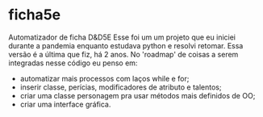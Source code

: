 # ficha5e
Automatizador de ficha D&amp;D5E
Esse foi um um projeto que eu iniciei durante a pandemia enquanto estudava python e resolvi retomar. Essa versão é a última que fiz, há 2 anos. 
No 'roadmap' de coisas a serem integradas nesse código eu penso em:
- automatizar mais processos com laços while e for;
- inserir classe, perícias, modificadores de atributo e talentos;
- criar uma classe personagem pra usar métodos mais definidos de OO;
- criar uma interface gráfica.
